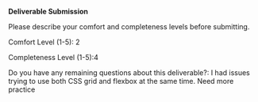**Deliverable Submission**

Please describe your comfort and completeness levels before submitting.

Comfort Level (1-5): 2

Completeness Level (1-5):4

Do you have any remaining questions about this deliverable?: I had issues trying to use both CSS grid and flexbox at the same time. Need more practice
